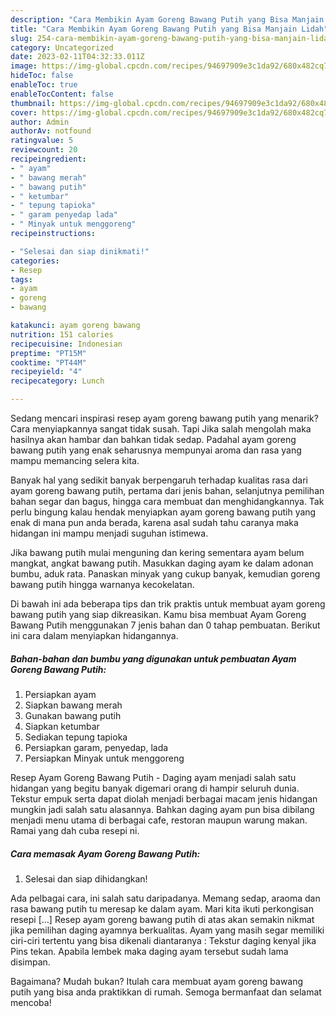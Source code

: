 ```yaml
---
description: "Cara Membikin Ayam Goreng Bawang Putih yang Bisa Manjain Lidah"
title: "Cara Membikin Ayam Goreng Bawang Putih yang Bisa Manjain Lidah"
slug: 254-cara-membikin-ayam-goreng-bawang-putih-yang-bisa-manjain-lidah
category: Uncategorized
date: 2023-02-11T04:32:33.011Z
image: https://img-global.cpcdn.com/recipes/94697909e3c1da92/680x482cq70/ayam-goreng-bawang-putih-foto-resep-utama.jpg
hideToc: false
enableToc: true
enableTocContent: false
thumbnail: https://img-global.cpcdn.com/recipes/94697909e3c1da92/680x482cq70/ayam-goreng-bawang-putih-foto-resep-utama.jpg
cover: https://img-global.cpcdn.com/recipes/94697909e3c1da92/680x482cq70/ayam-goreng-bawang-putih-foto-resep-utama.jpg
author: Admin
authorAv: notfound
ratingvalue: 5
reviewcount: 20
recipeingredient:
- " ayam"
- " bawang merah"
- " bawang putih"
- " ketumbar"
- " tepung tapioka"
- " garam penyedap lada"
- " Minyak untuk menggoreng"
recipeinstructions:

- "Selesai dan siap dinikmati!"
categories:
- Resep
tags:
- ayam
- goreng
- bawang

katakunci: ayam goreng bawang 
nutrition: 151 calories
recipecuisine: Indonesian
preptime: "PT15M"
cooktime: "PT44M"
recipeyield: "4"
recipecategory: Lunch

---
```



Sedang mencari inspirasi resep ayam goreng bawang putih yang menarik? Cara menyiapkannya sangat tidak susah. Tapi Jika salah mengolah maka hasilnya akan hambar dan bahkan tidak sedap. Padahal ayam goreng bawang putih yang enak seharusnya mempunyai aroma dan rasa yang mampu memancing selera kita.


Banyak hal yang sedikit banyak berpengaruh terhadap kualitas rasa dari ayam goreng bawang putih, pertama dari jenis bahan, selanjutnya pemilihan bahan segar dan bagus, hingga cara membuat dan menghidangkannya. Tak perlu bingung kalau hendak menyiapkan ayam goreng bawang putih yang enak di mana pun anda berada, karena asal sudah tahu caranya maka hidangan ini mampu menjadi suguhan istimewa.

Jika bawang putih mulai menguning dan kering sementara ayam belum mangkat, angkat bawang putih. Masukkan daging ayam ke dalam adonan bumbu, aduk rata. Panaskan minyak yang cukup banyak, kemudian goreng bawang putih hingga warnanya kecokelatan.


Di bawah ini ada beberapa tips dan trik praktis untuk membuat ayam goreng bawang putih yang siap dikreasikan. Kamu bisa membuat Ayam Goreng Bawang Putih menggunakan 7 jenis bahan dan 0 tahap pembuatan. Berikut ini cara dalam menyiapkan hidangannya.

<!--inarticleads1-->

##### Bahan-bahan dan bumbu yang digunakan untuk pembuatan Ayam Goreng Bawang Putih:

1. Persiapkan  ayam
1. Siapkan  bawang merah
1. Gunakan  bawang putih
1. Siapkan  ketumbar
1. Sediakan  tepung tapioka
1. Persiapkan  garam, penyedap, lada
1. Persiapkan  Minyak untuk menggoreng


Resep Ayam Goreng Bawang Putih - Daging ayam menjadi salah satu hidangan yang begitu banyak digemari orang di hampir seluruh dunia. Tekstur empuk serta dapat diolah menjadi berbagai macam jenis hidangan mungkin jadi salah satu alasannya. Bahkan daging ayam pun bisa dibilang menjadi menu utama di berbagai cafe, restoran maupun warung makan. Ramai yang dah cuba resepi ni. 

<!--inarticleads2-->

##### Cara memasak Ayam Goreng Bawang Putih:


1. Selesai dan siap dihidangkan!

Ada pelbagai cara, ini salah satu daripadanya. Memang sedap, araoma dan rasa bawang putih tu meresap ke dalam ayam. Mari kita ikuti perkongisan resepi […] Resep ayam goreng bawang putih di atas akan semakin nikmat jika pemilihan daging ayamnya berkualitas. Ayam yang masih segar memiliki ciri-ciri tertentu yang bisa dikenali diantaranya : Tekstur daging kenyal jika Pins tekan. Apabila lembek maka daging ayam tersebut sudah lama disimpan. 

Bagaimana? Mudah bukan? Itulah cara membuat ayam goreng bawang putih yang bisa anda praktikkan di rumah. Semoga bermanfaat dan selamat mencoba!
